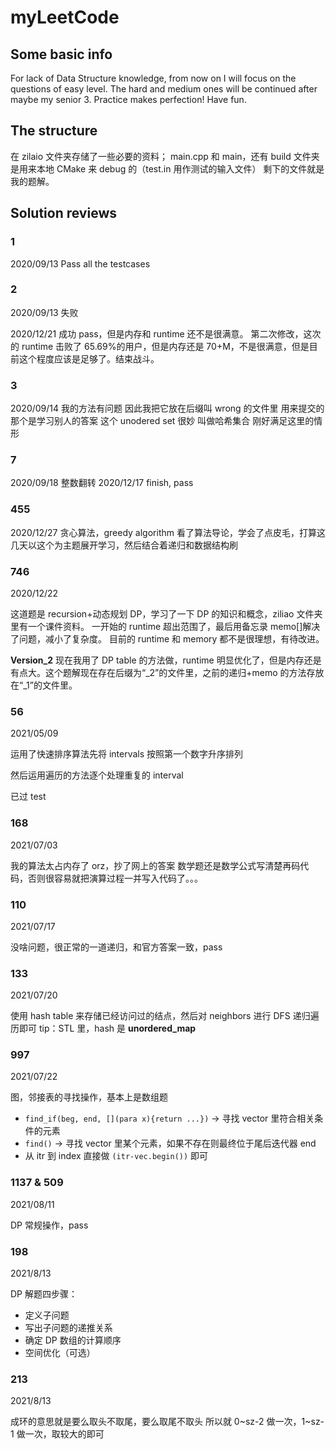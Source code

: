 # myLeetCode

## Some basic info

For lack of Data Structure knowledge, from now on I will focus on the questions of easy level. The hard and medium ones will be continued after maybe my senior 3. Practice makes perfection! Have fun.

## The structure

在 zilaio 文件夹存储了一些必要的资料；
main.cpp 和 main，还有 build 文件夹是用来本地 CMake 来 debug 的（test.in 用作测试的输入文件）
剩下的文件就是我的题解。

## Solution reviews

### 1

2020/09/13
Pass all the testcases

### 2

2020/09/13
失败

2020/12/21
成功 pass，但是内存和 runtime 还不是很满意。
第二次修改，这次的 runtime 击败了 65.69%的用户，但是内存还是 70+M，不是很满意，但是目前这个程度应该是足够了。结束战斗。

### 3

2020/09/14
我的方法有问题 因此我把它放在后缀叫 wrong 的文件里
用来提交的那个是学习别人的答案
这个 unodered set 很妙 叫做哈希集合 刚好满足这里的情形

### 7

2020/09/18
整数翻转
2020/12/17
finish, pass

### 455

2020/12/27
贪心算法，greedy algorithm
看了算法导论，学会了点皮毛，打算这几天以这个为主题展开学习，然后结合着递归和数据结构刷

### 746

2020/12/22

这道题是 recursion+动态规划 DP，学习了一下 DP 的知识和概念，ziliao 文件夹里有一个课件资料。
一开始的 runtime 超出范围了，最后用备忘录 memo[]解决了问题，减小了复杂度。
目前的 runtime 和 memory 都不是很理想，有待改进。

**Version_2** 现在我用了 DP table 的方法做，runtime 明显优化了，但是内存还是有点大。这个题解现在存在后缀为“\_2”的文件里，之前的递归+memo 的方法存放在“\_1”的文件里。

### 56

2021/05/09

运用了快速排序算法先将 intervals 按照第一个数字升序排列

然后运用遍历的方法逐个处理重复的 interval

已过 test

### 168

2021/07/03

我的算法太占内存了 orz，抄了网上的答案
数学题还是数学公式写清楚再码代码，否则很容易就把演算过程一并写入代码了。。。

### 110

2021/07/17

没啥问题，很正常的一道递归，和官方答案一致，pass

### 133

2021/07/20

使用 hash table 来存储已经访问过的结点，然后对 neighbors 进行 DFS 递归遍历即可
tip：STL 里，hash 是 **unordered_map**

### 997

2021/07/22

图，邻接表的寻找操作，基本上是数组题

- `find_if(beg, end, [](para x){return ...})` -> 寻找 vector 里符合相关条件的元素
- `find()` -> 寻找 vector 里某个元素，如果不存在则最终位于尾后迭代器 end
- 从 itr 到 index 直接做 `(itr-vec.begin())` 即可

### 1137 & 509

2021/08/11

DP 常规操作，pass

### 198

2021/8/13

DP 解题四步骤：

- 定义子问题
- 写出子问题的递推关系
- 确定 DP 数组的计算顺序
- 空间优化（可选）

### 213

2021/8/13

成环的意思就是要么取头不取尾，要么取尾不取头
所以就 0~sz-2 做一次，1~sz-1 做一次，取较大的即可
